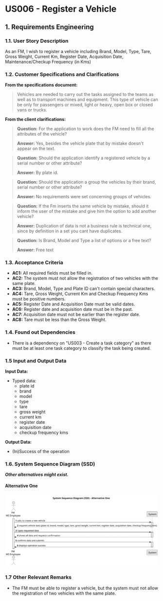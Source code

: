# US006 - Register a Vehicle 

## 1. Requirements Engineering

### 1.1. User Story Description

As an FM, I wish to register a vehicle including Brand, Model, Type, Tare,
Gross Weight, Current Km, Register Date, Acquisition Date, Maintenance/Checkup Frequency (in Kms)

### 1.2. Customer Specifications and Clarifications 

**From the specifications document:**

>	Vehicles are needed to carry out the tasks assigned to the teams as well as to transport
machines and equipment. This type of vehicle can be only for passengers or mixed,
light or heavy, open box or closed vans or trucks.

**From the client clarifications:**

> **Question:** For the application to work does the FM need to fill all the attributes of the vehicle?
>
> **Answer:** Yes, besides the vehicle plate that by mistake doesn't appear on the text.

> **Question:** Should the application identify a registered vehicle by a serial number or other attribute?
>
> **Answer:** By plate id.

> **Question:** Should the application a group the vehicles by their brand, serial number or other attribute?
>
> **Answer:** No requirements were set concerning groups of vehicles.

> **Question:** If the Fm inserts the same vehicle by mistake, should it inform the user of the mistake and give him the option to add another vehicle?
>
> **Answer:** Duplication of data is not a business rule is technical one, since by definition in a set you cant have duplicates.

> **Question:** Is Brand, Model and Type a list of options or a free text?
> 
> **Answer:** Free text
 
### 1.3. Acceptance Criteria

* **AC1:** All required fields must be filled in.
* **AC2:** The system must not allow the registration of two vehicles with the same plate.
* **AC3:** Brand, Model, Type and Plate ID can't contain special characters.
* **AC4:** Tare, Gross Weight, Current Km and Checkup Frequency Kms must be positive numbers.
* **AC5:** Register Date and Acquisition Date must be valid dates.
* **AC6:** Register date and acquisition date must be in the past.
* **AC7:** Acquisition date must not be earlier than the register date.
* **AC8:** Tare must be less than the Gross Weight.

### 1.4. Found out Dependencies

* There is a dependency on "US003 - Create a task category" as there must be at least one task category to classify the task being created.

### 1.5 Input and Output Data

**Input Data:**

* Typed data:
    * plate id
    * brand
    * model
    * type
    * tare
    * gross weight
    * current km
    * register date
    * acquisition date
    * checkup frequency kms

**Output Data:**

* (In)Success of the operation

### 1.6. System Sequence Diagram (SSD)

**_Other alternatives might exist._**

#### Alternative One

![System Sequence Diagram - Alternative One](svg/us006-system-sequence-diagram-alternative-one.svg)

### 1.7 Other Relevant Remarks

* The FM must be able to register a vehicle, but the system must not allow the registration of two vehicles with the same plate.